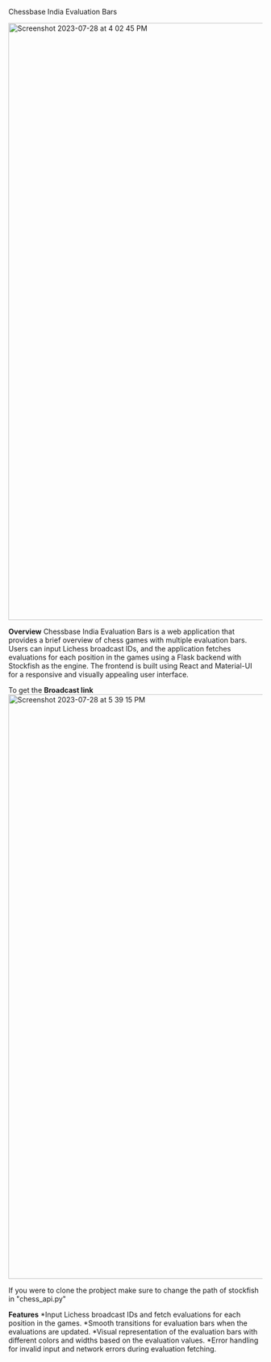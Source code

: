 Chessbase India Evaluation Bars


<img width="1182" alt="Screenshot 2023-07-28 at 4 02 45 PM" src="https://github.com/Bot-Rakshit/eval-bar/assets/89170079/8b84631a-d6a3-41bf-b921-83a116a8d2c5">


**Overview**
Chessbase India Evaluation Bars is a web application that provides a brief overview of chess games with multiple evaluation bars. Users can input Lichess broadcast IDs, and the application fetches evaluations for each position in the games using a Flask backend with Stockfish as the engine. The frontend is built using React and Material-UI for a responsive and visually appealing user interface.

To get the **Broadcast link** 
<img width="1157" alt="Screenshot 2023-07-28 at 5 39 15 PM" src="https://github.com/Bot-Rakshit/eval-bar/assets/89170079/c7b4748f-9c7d-4721-b6f6-44c95f359a05">

 If you were to clone the probject make sure to change the path of stockfish in "chess_api.py"


**Features**
*Input Lichess broadcast IDs and fetch evaluations for each position in the games.
*Smooth transitions for evaluation bars when the evaluations are updated.
*Visual representation of the evaluation bars with different colors and widths based on the evaluation values.
*Error handling for invalid input and network errors during evaluation fetching.
